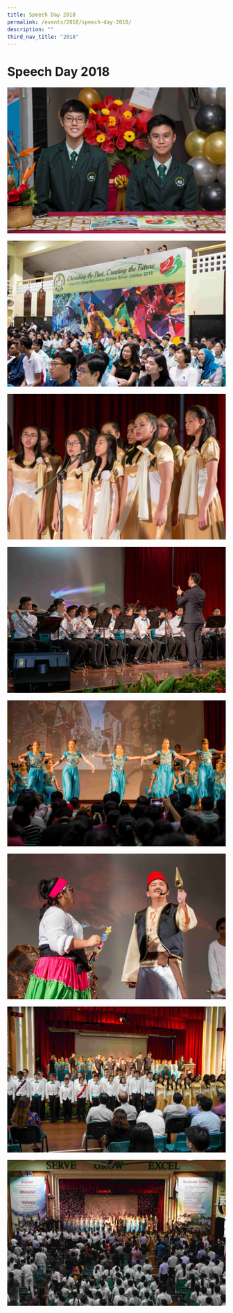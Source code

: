 ```yaml
---
title: Speech Day 2018
permalink: /events/2018/speech-day-2018/
description: ""
third_nav_title: "2018"
---
```

# **Speech Day 2018**

![](/images/Speech_Day2018_01.jpg)

![](/images/Speech_Day2018_02.jpg)

![](/images/Speech_Day2018_03.jpg)

![](/images/Speech_Day2018_04.jpg)

![](/images/Speech_Day2018_05.jpg)

![](/images/Speech_Day2018_06.jpg)

![](/images/Speech_Day2018_07.jpg)

![](/images/Speech_Day2018_08.jpg)